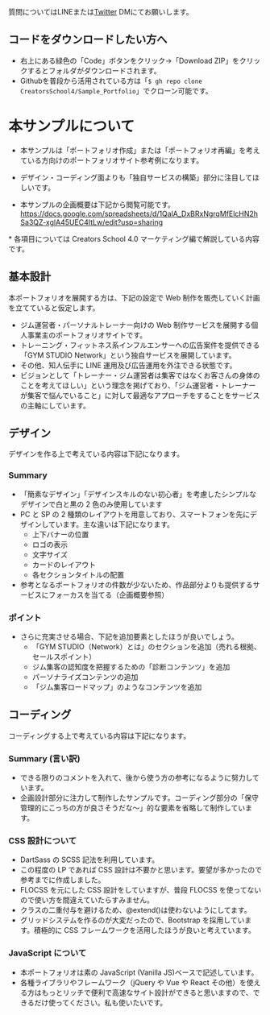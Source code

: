 <!-- Creators School 4.0 の講座用資料です。 -->

質問についてはLINEまたは[Twitter](https://twitter.com/CS451364464) DMにてお願いします。

## コードをダウンロードしたい方へ

- 右上にある緑色の「Code」ボタンをクリック→「Download ZIP」をクリックするとフォルダがダウンロードされます。
- Githubを普段から活用されている方は「``$ gh repo clone CreatorsSchool4/Sample_Portfolio``」でクローン可能です。


# 本サンプルについて

- 本サンプルは「ポートフォリオ作成」または「ポートフォリオ再編」を考えている方向けのポートフォリオサイト参考例になります。
- デザイン・コーディング面よりも「独自サービスの構築」部分に注目してほしいです。

- 本サンプルの企画概要は下記から閲覧可能です。
  https://docs.google.com/spreadsheets/d/1QalA_DxBRxNgrqMfElcHN2hSa3QZ-xglA45UEC4ItLw/edit?usp=sharing

\* 各項目については Creators School 4.0 マーケティング編で解説している内容です。

## 基本設計

本ポートフォリオを展開する方は、下記の設定で Web 制作を販売していく計画を立てていると仮定します。

- ジム運営者・パーソナルトレーナー向けの Web 制作サービスを展開する個人事業主のポートフォリオサイトです。
- トレーニング・フィットネス系インフルエンサーへの広告案件を提供できる「GYM STUDIO Network」という独自サービスを展開しています。
- その他、知人伝手に LINE 運用及び広告運用を外注できる状態です。
- ビジョンとして「トレーナー・ジム運営者は集客ではなくお客さんの身体のことを考えてほしい」という理念を掲げており、「ジム運営者・トレーナーが集客で悩んでいること」に対して最適なアプローチをすることをサービスの主軸にしています。

## デザイン

デザインを作る上で考えている内容は下記になります。

### Summary

- 「簡素なデザイン」「デザインスキルのない初心者」を考慮したシンプルなデザインで白と黒の 2 色のみ使用しています
- PC と SP の 2 種類のレイアウトを用意しており、スマートフォンを先にデザインしています。主な違いは下記になります。
  - 上下バナーの位置
  - ロゴの表示
  - 文字サイズ
  - カードのレイアウト
  - 各セクションタイトルの配置
- 参考となるポートフォリオの件数が少ないため、作品部分よりも提供するサービスにフォーカスを当てる（企画概要参照）

### ポイント

- さらに充実させる場合、下記を追加要素としたほうが良いでしょう。
  - 「GYM STUDIO（Network）とは」のセクションを追加（売れる根拠、セールスポイント）
  - ジム集客の認知度を把握するための「診断コンテンツ」を追加
  - パーソナライズコンテンツの追加
  - 「ジム集客ロードマップ」のようなコンテンツを追加

## コーディング

コーディングする上で考えている内容は下記になります。

### Summary (言い訳)

- できる限りのコメントを入れて、後から使う方の参考になるように努力しています。
- 企画設計部分に注力して制作したサンプルです。コーディング部分の「保守管理的にこっちの方が良さそうだな～」的な要素を省略して制作しています。

### CSS 設計について

- DartSass の SCSS 記法を利用しています。
- この程度の LP であれば CSS 設計は不要かと思います。要望が多かったので参考までに作成しました。
- FLOCSS を元にした CSS 設計をしていますが、普段 FLOCSS を使ってないので使い方を間違えていたらすみません。
- クラスの二重付与を避けるため、@extend()は使わないようにしてます。
- グリッドシステムを作るのが大変だったので、Bootstrap を採用しています。積極的に CSS フレームワークを活用したほうが良いと考えています。

### JavaScript について

- 本ポートフォリオは素の JavaScript (Vanilla JS)ベースで記述しています。
- 各種ライブラリやフレームワーク（jQuery や Vue や React その他）を使える方はもっとリッチで便利で高速なサイト設計ができると思いますので、できるだけ使ってください。私も使いたいです。
